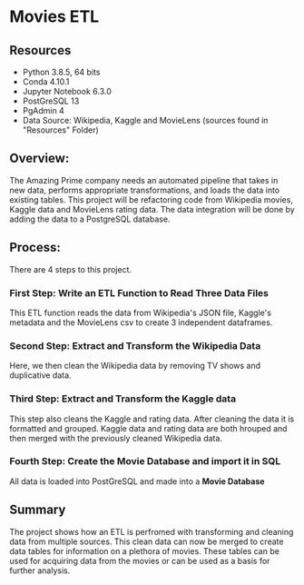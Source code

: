 # Movies ETL

## Resources
- Python 3.8.5, 64 bits
- Conda 4.10.1
- Jupyter Notebook 6.3.0
- PostGreSQL 13
- PgAdmin 4
- Data Source: Wikipedia, Kaggle and MovieLens (sources found in "Resources" Folder)

## Overview:

The Amazing Prime company needs an automated pipeline that takes in new data, performs appropriate transformations, and loads the data into existing tables. This project will be refactoring code from Wikipedia movies, Kaggle data and MovieLens rating data. The data integration will be done by adding the data to a PostgreSQL database.

## Process: 

There are 4 steps to this project. 
### First Step: Write an ETL Function to Read Three Data Files

This ETL function reads the data from Wikipedia's JSON file, Kaggle's metadata and the MovieLens csv to create 3 independent dataframes. 

### Second Step: Extract and Transform the Wikipedia Data

Here, we then clean the Wikipedia data by removing TV shows and duplicative data. 

### Third Step: Extract and Transform the Kaggle data

This step also cleans the Kaggle and rating data. After cleaning the data it is formatted and grouped. Kaggle data and rating data are both hrouped and then merged with the previously cleaned Wikipedia data. 

### Fourth Step: Create the Movie Database and import it in SQL

All data is loaded into PostGreSQL and made into a **Movie Database**

## Summary

The project shows how an ETL is perfromed with transforming and cleaning data from multiple sources. This clean data can now be merged to create data tables for information on a plethora of movies. These tables can be used for acquiring data from the movies or can be used as a basis for further analysis. 
